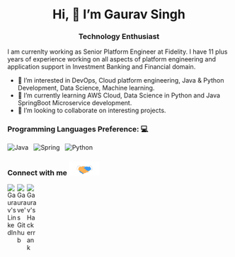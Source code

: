 <h1 align="center">Hi, 👋 I’m Gaurav Singh</h1>
<h3 align="center">Technology Enthusiast</h3>

I am currenlty working as Senior Platform Engineer at Fidelity. I have 11 plus years of experience working on all aspects of platform engineering and application support in Investment Banking and Financial domain. 

- 👀 I’m interested in DevOps, Cloud platform engineering, Java & Python Development, Data Science, Machine learning.
- 🌱 I’m currently learning AWS Cloud, Data Science in Python and Java SpringBoot Microservice development.
- 💞️ I’m looking to collaborate on interesting projects.

### Programming Languages Preference: :computer:

![Java](https://img.shields.io/badge/-Java-black?logo=java&style=social)&nbsp;&nbsp;
![Spring](https://img.shields.io/badge/-Spring%20Framework-black?logo=spring&style=social)&nbsp;&nbsp;
![Python](https://img.shields.io/badge/-Python-black?logo=Python&style=social)&nbsp;&nbsp;

### Connect with me <img src="https://github.com/SatYu26/SatYu26/blob/master/Assets/Handshake.gif" height="32px">
<p>
<a href="https://www.linkedin.com/in/gauravsingh089/">
  <img align="left" alt="Gaurav's LinkedIn" width="22px" src="https://cdn.jsdelivr.net/npm/simple-icons@v3/icons/linkedin.svg" />
</a>
<a href="https://github.com/gauravsingh089">
  <img align="left" alt="Gaurave's Github" width="22px" src="https://cdn.jsdelivr.net/npm/simple-icons@v3/icons/github.svg" />
</a>
<a href="https://www.hackerrank.com/gauravsingh089?hr_r=1">
  <img align="left" alt="Gaurav's Hackerrank" width="22px" src="https://cdn.jsdelivr.net/npm/simple-icons@v3/icons/hackerrank.svg" />
</a>
</p>
<br>
